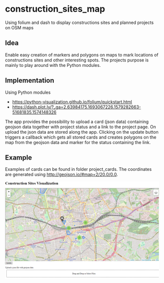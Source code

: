 # construction_sites_map
Using folium and dash to display constructions sites and planned projects on OSM maps

## Idea
Enable easy creation of markers and polygons on maps to mark locations of constructions sites and other interesting spots.
The projects purpose is mainly to play around with the Python modules.

## Implementation
Using Python modules
* https://python-visualization.github.io/folium/quickstart.html
* https://dash.plot.ly/?_ga=2.63984175.1693067226.1579282663-51681835.1574148326

The app provides the possibility to upload a card (json data) containing geojson data together with project status and a link to the project page.
On upload the json data are stored along the app. Clicking on the update button triggers a callback which gets all stored cards and creates polygons on the map from the geojson data and marker for the status containing the link.

## Example
Examples of cards can be found in folder project_cards. The coordinates are generated using http://geojson.io/#map=2/20.0/0.0.

![](construction_site_screenshot.PNG)

 
